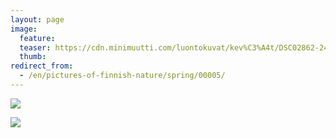 ```yaml
---
layout: page
image:
  feature:
  teaser: https://cdn.minimuutti.com/luontokuvat/kev%C3%A4t/DSC02862-245px.jpg
  thumb:
redirect_from:
  - /en/pictures-of-finnish-nature/spring/00005/
---
```


![](https://cdn.minimuutti.com/luontokuvat/kev%C3%A4t/DSC02862-800px.jpg)

![](https://cdn.minimuutti.com/luontokuvat/kev%C3%A4t/DSC02855-800px.jpg)
